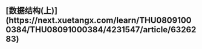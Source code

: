 <h2>[数据结构(上)](https://next.xuetangx.com/learn/THU08091000384/THU08091000384/4231547/article/6326283)</h2>